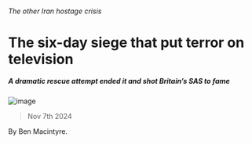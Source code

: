 ###### The other Iran hostage crisis
# The six-day siege that put terror on television 
##### A dramatic rescue attempt ended it and shot Britain’s SAS to fame 
![image](images/20241109_CUP003.jpg) 
> Nov 7th 2024 
By Ben Macintyre. 
